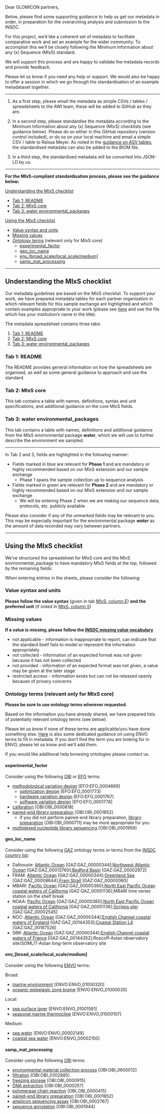 Dear GLOMICON partners, 

Below, please find some supporting guidance to help us get our metadata in order, in preparation for the overarching analysis and submission to the INSDC. 

For this project, we’d like a coherent set of metadata to facilitate comparative work and set an example for the wider community. To accomplish this we’ll be closely following the Minimum Information about any (x) Sequence (MIxS) standard. 

We will support this process and are happy to validate the metadata records and provide feedback.

Please let us know if you need any help or support. We would also be happy to offer a session in which we go through the standardisation of an example metadataset together.

---

1. As a first step, please email the metadata as simple CSVs / tables / spreadsheets to the AWI team, these will be added to GitHub as they are. 

2. In a second step, please standardise the metadata according to the Minimum Information about any (x) Sequence (MIxS) checklists (see guidance below). Please do so either in this GitHub repository (version control included), or do so on your local machine and email a simple CSV / table to Raïssa Meyer. As noted in the [guidance on ASV tables](https://github.com/GLOMICON/intercomparison/blob/main/guidance/ASVtables.md#data-format), the standardised metadata can also be added to the BIOM file.

3. In a third step, the standardised metadata will be converted into JSON-LD by us. 

---

**For the MIxS-compliant standardisation process, please see the guidance below:**

[Understanding the MIxS checklist](https://github.com/GLOMICON/intercomparison/blob/main/guidance/1_metadata.md#understanding-the-mixs-checklist)
- [Tab 1: README](https://github.com/GLOMICON/intercomparison/blob/main/guidance/1_metadata.md#tab-1-readme)
- [Tab 2: MIxS core](https://github.com/GLOMICON/intercomparison/blob/main/guidance/1_metadata.md#tab-2-mixs-core)
- [Tab 3: water environmental_packages](https://github.com/GLOMICON/intercomparison/blob/main/guidance/1_metadata.md#tab-3-water-environmental_packages)
  
[Using the MIxS checklist](https://github.com/GLOMICON/intercomparison/blob/main/guidance/1_metadata.md#using-the-mixs-checklist)
- [Value syntax and units](https://github.com/GLOMICON/intercomparison/blob/main/guidance/1_metadata.md#value-syntax-and-units)
- [Missing values](https://github.com/GLOMICON/intercomparison/blob/main/guidance/1_metadata.md#missing-values)
- [Ontology terms](https://github.com/GLOMICON/intercomparison/blob/main/guidance/1_metadata.md#ontology-terms-relevant-only-for-mixs-core) (relevant only for MIxS core)
  - [experimental_factor](https://github.com/GLOMICON/intercomparison/blob/main/guidance/1_metadata.md#experimental_factor)
  - [geo_loc_name](https://github.com/GLOMICON/intercomparison/blob/main/guidance/1_metadata.md#geo_loc_name)
  - [env_[broad_scale/local_scale/medium]](https://github.com/GLOMICON/intercomparison/blob/main/guidance/1_metadata.md#env_broad_scalelocal_scalemedium)
  - [samp_mat_processing](https://github.com/GLOMICON/intercomparison/blob/main/guidance/1_metadata.md#samp_mat_processing)

--- 

## Understanding the MIxS checklist
Our metadata guidelines are based on the MIxS checklist. To support your work, we have prepared metadata tables for each partner organisation in which relevant fields for this sample exchange are highlighted and which contain examples appropriate to your work (please see [here](https://drive.google.com/drive/folders/16e5EKksO6G4TSGs-XX-KoWC6z5QGGHiO?usp=sharing) and use the file which has your institution’s name in the title). 

The metadata spreadsheet contains three tabs:
1. [Tab 1: README](https://github.com/GLOMICON/intercomparison/blob/main/guidance/1_metadata.md#tab-1-readme)
2. [Tab 2: MIxS core](https://github.com/GLOMICON/intercomparison/blob/main/guidance/1_metadata.md#tab-2-mixs-core)
3. [Tab 3: water environmental_packages](https://github.com/GLOMICON/intercomparison/blob/main/guidance/1_metadata.md#tab-3-water-environmental_packages)

### Tab 1: README
The README provides general information on how the spreadsheets are organised, as well as some general guidance to approach and use the standard.

### Tab 2: MIxS core
This tab contains a table with names, definitions, syntax and unit specifications, and additional guidance on the core MIxS fields. 

### Tab 3: water environmental_packages
This tab contains a table with names, definitions and additional guidance from the MIxS environmental package **water**, which we will use to further describe the environment we sampled. 

--- 

In Tab 2 and 3, fields are highlighted in the following manner:
- Fields marked in blue are relevant for **Phase 1** and are mandatory or highly recommended based on our MIxS extension and our sample exchange
  - Phase 1 spans the sample collection up to sequence analysis 
- Fields marked in green are relevant for **Phase 2** and are mandatory or highly recommended based on our MIxS extension and our sample exchange
  - We will be entering Phase 2 when we are making our sequence data, protocols, etc. publicly available

Please also consider if any of the unmarked fields may be relevant to you. This may be especially important for the environmental package **_water_** as the amount of data recorded may vary between partners.

---

## Using the MIxS checklist

We’ve structured the spreadsheet for MIxS core and the MIxS environmental_package to have mandatory MIxS fields at the top, followed by the remaining fields. 

When entering entries in the sheets, please consider the following:

### Value syntax and units
**Please follow the value syntax** (given in tab [MIxS, column E](https://docs.google.com/spreadsheets/d/1iT2DBokrXKkf25EWrUSNeXJXXd1e46um/edit#gid=937998399&range=E:E)) **and the preferred unit** (if noted in [MIxS, column S](https://docs.google.com/spreadsheets/d/1iT2DBokrXKkf25EWrUSNeXJXXd1e46um/edit#gid=937998399&range=S:S))

### Missing values
**If a value is missing, please follow the [INSDC missing value vocabulary](https://ena-docs.readthedocs.io/en/latest/submit/samples/missing-values.html)**
- not applicable - information is inappropriate to report, can indicate that the standard itself fails to model or represent the information appropriately
- not collected - information of an expected format was not given because it has not been collected
- not provided - information of an expected format was not given, a value may be given at the later stage
- restricted access - information exists but can not be released openly because of privacy concerns

### Ontology terms (relevant only for MIxS core)
**Please be sure to use ontology terms wherever requested.**

Based on the information you have already shared, we have prepared lists of potentially relevant ontology terms (see below). 

Please let us know if none of these terms are applicable/you have done something else. [Here](https://github.com/EnvironmentOntology/envo/wiki/ENVO-annotations-for-MIxS-v5) is also some dedicated guidance on using ENVO terms to fill in metadata. If you don’t find the term you are looking for in ENVO, please let us know and we’ll add them.

If you would like additional help browsing ontologies please contact us. 

#### experimental_factor

Consider using the following [OBI](https://www.ebi.ac.uk/ols/ontologies/obi) or [EFO](https://www.ebi.ac.uk/ols/ontologies/efo) terms: 
- [methodological variation design](https://www.ebi.ac.uk/ols/ontologies/efo/terms?iri=http%3A%2F%2Fwww.ebi.ac.uk%2Fefo%2FEFO_0004669&viewMode=All&siblings=true) [EFO:EFO_0004669]
  - [optimization design](https://www.ebi.ac.uk/ols/ontologies/efo/terms?iri=http%3A%2F%2Fwww.ebi.ac.uk%2Fefo%2FEFO_0001773&viewMode=All&siblings=true) [EFO:EFO_0001773]
  - [hardware variation design](https://www.ebi.ac.uk/ols/ontologies/efo/terms?iri=http%3A%2F%2Fwww.ebi.ac.uk%2Fefo%2FEFO_0001767&viewMode=All&siblings=true) [EFO:EFO_0001767]
  - [software variation design](https://www.ebi.ac.uk/ols/ontologies/efo/terms?iri=http%3A%2F%2Fwww.ebi.ac.uk%2Fefo%2FEFO_0001778&viewMode=All&siblings=true) [EFO:EFO_0001778]
- [calibration](https://www.ebi.ac.uk/ols/ontologies/obi/terms?iri=http%3A%2F%2Fpurl.obolibrary.org%2Fobo%2FOBI_0000818&viewMode=All&siblings=true) [OBI:OBI_0000818]
- [paired-end library preparation](https://www.ebi.ac.uk/ols/ontologies/obi/terms?iri=http%3A%2F%2Fpurl.obolibrary.org%2Fobo%2FOBI_0001852&viewMode=All&siblings=true) [OBI:OBI_0001852]
  - if you did not perform paired-end library preparation, [library preparation](https://www.ebi.ac.uk/ols/ontologies/obi/terms?iri=http%3A%2F%2Fpurl.obolibrary.org%2Fobo%2FOBI_0000711&viewMode=All&siblings=true) [OBI:OBI_0000711] may be more appropriate for you
- [multiplexed nucleotide library sequencing](https://www.ebi.ac.uk/ols/ontologies/obi/terms?iri=http%3A%2F%2Fpurl.obolibrary.org%2Fobo%2FOBI_0001959&viewMode=All&siblings=true) [OBI:OBI_0001959]

#### geo_loc_name
Consider using the following [GAZ](https://www.ebi.ac.uk/ols/ontologies/gaz) ontology terms or terms from the [INSDC country list](http://insdc.org/country.html):
- Dalhousie: [Atlantic Ocean](https://www.ebi.ac.uk/ols/ontologies/gaz/terms?iri=http%3A%2F%2Fpurl.obolibrary.org%2Fobo%2FGAZ_00000344&lang=en&viewMode=All&siblings=false) [GAZ:GAZ_00000344];[Northwest Atlantic Ocean](https://www.ebi.ac.uk/ols/ontologies/gaz/terms?iri=http%3A%2F%2Fpurl.obolibrary.org%2Fobo%2FGAZ_00013760&lang=en&viewMode=All&siblings=false) [GAZ:GAZ_00013760];[Bedford Basin](https://www.ebi.ac.uk/ols/ontologies/gaz/terms?iri=http%3A%2F%2Fpurl.obolibrary.org%2Fobo%2FGAZ_00002972) [GAZ:GAZ_00002972]
- FRAM: [Atlantic Ocean](https://www.ebi.ac.uk/ols/ontologies/gaz/terms?iri=http%3A%2F%2Fpurl.obolibrary.org%2Fobo%2FGAZ_00000344&lang=en&viewMode=All&siblings=false) [GAZ:GAZ_00000344];[Greenland Sea](https://www.ebi.ac.uk/ols/ontologies/gaz/terms?iri=http%3A%2F%2Fpurl.obolibrary.org%2Fobo%2FGAZ_00008644) [GAZ:GAZ_00008644];[Fram Strait](https://www.ebi.ac.uk/ols/ontologies/gaz/terms?iri=http%3A%2F%2Fpurl.obolibrary.org%2Fobo%2FGAZ_00000060) [GAZ:GAZ_00000060]
- MBARI: [Pacific Ocean](https://www.ebi.ac.uk/ols/ontologies/gaz/terms?iri=http%3A%2F%2Fpurl.obolibrary.org%2Fobo%2FGAZ_00000360&lang=en&viewMode=All&siblings=false) [GAZ:GAZ_00000360];[North East Pacific Ocean coastal waters of California](https://www.ebi.ac.uk/ols/ontologies/gaz/terms?iri=http%3A%2F%2Fpurl.obolibrary.org%2Fobo%2FGAZ_00051136) [GAZ:GAZ_00051136];MBARI time series station on the shelf break
- NOAA: [Pacific Ocean](https://www.ebi.ac.uk/ols/ontologies/gaz/terms?iri=http%3A%2F%2Fpurl.obolibrary.org%2Fobo%2FGAZ_00000360&lang=en&viewMode=All&siblings=false) [GAZ:GAZ_00000360];[North East Pacific Ocean coastal waters of California](https://www.ebi.ac.uk/ols/ontologies/gaz/terms?iri=http%3A%2F%2Fpurl.obolibrary.org%2Fobo%2FGAZ_00051136) [GAZ:GAZ_00051136];[Scripps pier](https://www.ebi.ac.uk/ols/ontologies/gaz/terms?iri=http%3A%2F%2Fpurl.obolibrary.org%2Fobo%2FGAZ_00002545) [GAZ:GAZ_00002545]
- NOC: [Atlantic Ocean](https://www.ebi.ac.uk/ols/ontologies/gaz/terms?iri=http%3A%2F%2Fpurl.obolibrary.org%2Fobo%2FGAZ_00000344&lang=en&viewMode=All&siblings=false) [GAZ:GAZ_00000344];[English Channel coastal waters of England](https://www.ebi.ac.uk/ols/ontologies/gaz/terms?iri=http%3A%2F%2Fpurl.obolibrary.org%2Fobo%2FGAZ_00144353) [GAZ:GAZ_00144353];[Coastal Station L4](https://www.ebi.ac.uk/ols/ontologies/gaz/terms?iri=http%3A%2F%2Fpurl.obolibrary.org%2Fobo%2FGAZ_00187526) [GAZ:GAZ_00187526]
- SBR: [Atlantic Ocean](https://www.ebi.ac.uk/ols/ontologies/gaz/terms?iri=http%3A%2F%2Fpurl.obolibrary.org%2Fobo%2FGAZ_00000344&lang=en&viewMode=All&siblings=false) [GAZ:GAZ_00000344];[English Channel coastal waters of France](https://www.ebi.ac.uk/ols/ontologies/gaz/terms?iri=http%3A%2F%2Fpurl.obolibrary.org%2Fobo%2FGAZ_00144352) [GAZ:GAZ_00144352];Roscoff-Astan observatory site/SOMLIT-Astan long-term observatory site

#### env_[broad_scale/local_scale/medium]
Consider using the following [ENVO](https://www.ebi.ac.uk/ols/ontologies/envo) terms:

Broad:
- [marine environment](https://www.ebi.ac.uk/ols/ontologies/envo/terms?iri=http%3A%2F%2Fpurl.obolibrary.org%2Fobo%2FENVO_01000320&viewMode=All&siblings=true) [ENVO:ENVO_01000320]
- [oceanic epipelagic zone biome](https://www.ebi.ac.uk/ols/ontologies/envo/terms?iri=http%3A%2F%2Fpurl.obolibrary.org%2Fobo%2FENVO_01000035&viewMode=All&siblings=false) [ENVO:ENVO_01000035]

Local:
- [sea surface layer](https://www.ebi.ac.uk/ols/ontologies/envo/terms?iri=http%3A%2F%2Fpurl.obolibrary.org%2Fobo%2FENVO_01001581) [ENVO:ENVO_01001581]
- [seasonal marine thermocline](https://www.ebi.ac.uk/ols/ontologies/envo/terms?iri=http%3A%2F%2Fpurl.obolibrary.org%2Fobo%2FENVO_01000107) [ENVO:ENVO_01000107]

Medium:
- [sea water](https://www.ebi.ac.uk/ols/ontologies/envo/terms?iri=http%3A%2F%2Fpurl.obolibrary.org%2Fobo%2FENVO_00002149) [ENVO:ENVO_00002149]
- [coastal sea water](https://www.ebi.ac.uk/ols/ontologies/envo/terms?iri=http%3A%2F%2Fpurl.obolibrary.org%2Fobo%2FENVO_00002150) [ENVO:ENVO_00002150]

#### samp_mat_processing
Consider using the following [OBI](https://www.ebi.ac.uk/ols/ontologies/obi) terms:
- [environmental material collection process](https://www.ebi.ac.uk/ols/ontologies/obi/terms?iri=http%3A%2F%2Fpurl.obolibrary.org%2Fobo%2FOBI_0600012&viewMode=All&siblings=true) [OBI:OBI_0600012]
- [filtration](https://www.ebi.ac.uk/ols/ontologies/obi/terms?iri=http%3A%2F%2Fpurl.obolibrary.org%2Fobo%2FOBI_0302885&viewMode=All&siblings=true) [OBI:OBI_0302885]
- [freezing storage](https://www.ebi.ac.uk/ols/ontologies/obi/terms?iri=http%3A%2F%2Fpurl.obolibrary.org%2Fobo%2FOBI_0000915&viewMode=All&siblings=true) [OBI:OBI_0000915]
- [DNA extraction](https://www.ebi.ac.uk/ols/ontologies/obi/terms?iri=http%3A%2F%2Fpurl.obolibrary.org%2Fobo%2FOBI_0000257&viewMode=All&siblings=true) [OBI:OBI_0000257]
- [polymerase chain reaction](https://www.ebi.ac.uk/ols/ontologies/obi/terms?iri=http%3A%2F%2Fpurl.obolibrary.org%2Fobo%2FOBI_0000415&viewMode=All&siblings=true) [OBI_OBI_0000415]
- [paired-end library preparation](https://www.ebi.ac.uk/ols/ontologies/obi/terms?iri=http%3A%2F%2Fpurl.obolibrary.org%2Fobo%2FOBI_0001852&viewMode=All&siblings=true) [OBI:OBI_0001852]
- [amplicon sequencing assay](https://www.ebi.ac.uk/ols/ontologies/obi/terms?iri=http%3A%2F%2Fpurl.obolibrary.org%2Fobo%2FOBI_0002767&viewMode=All&siblings=true) [OBI:OBI_0002767]
- [sequence annotation](https://www.ebi.ac.uk/ols/ontologies/obi/terms?iri=http%3A%2F%2Fpurl.obolibrary.org%2Fobo%2FOBI_0001944&viewMode=All&siblings=true) [OBI:OBI_0001944]

 
 
 
 
